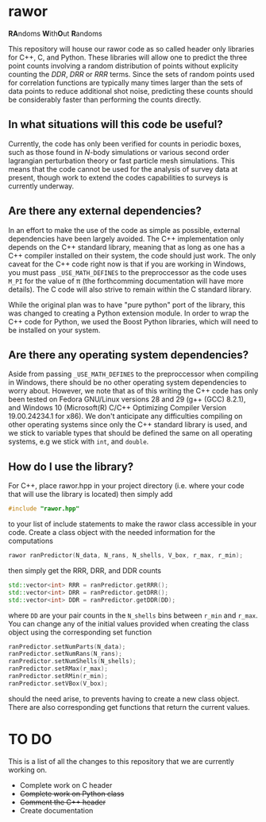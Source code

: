 # rawor
**RA**ndoms **W**ith**O**ut **R**andoms

This repository will house our rawor code as so called header only libraries for C++, C, and Python. These libraries will
allow one to predict the three point counts involving a random distribution of points without explicity counting the *DDR*,
*DRR* or *RRR* terms. Since the sets of random points used for correlation functions are typically many times larger than
the sets of data points to reduce additional shot noise, predicting these counts should be considerably faster than 
performing the counts directly.

## In what situations will this code be useful?
Currently, the code has only been verified for counts in periodic boxes, such as those found in *N*-body simulations or
various second order lagrangian perturbation theory or fast particle mesh simulations. This means that the code cannot be
used for the analysis of survey data at present, though work to extend the codes capabilities to surveys is currently 
underway.

## Are there any external dependencies?
In an effort to make the use of the code as simple as possible, external dependencies have been largely avoided. The C++ 
implementation only depends on the C++ standard library, meaning that as long as one has a C++ compiler installed on their
system, the code should just work. The only caveat for the C++ code right now is that if you are working in Windows, you must 
pass `_USE_MATH_DEFINES` to the preproccessor as the code uses `M_PI` for the value of &pi; (the forthcomming documentation
will have more details). The C code will also strive to remain within the C standard library.

While the original plan was to have "pure python" port of the library, this was changed to creating a Python 
extension module. In order to wrap the C++ code for Python, we used the Boost Python libraries, which will need
to be installed on your system.

## Are there any operating system dependencies?
Aside from passing `_USE_MATH_DEFINES` to the preproccessor when compiling in Windows, there should be no other operating
system dependencies to worry about. However, we note that as of this writing the C++ code has only been tested on Fedora 
GNU/Linux versions 28 and 29 (g++ (GCC) 8.2.1), and Windows 10 (Microsoft(R) C/C++ Optimizing Compiler Version 19.00.24234.1 for x86). We don't anticipate any difficulties compiling on other operating systems
since only the C++ standard library is used, and we stick to variable types that should be defined the same on all operating
systems, e.g we stick with `int`, and `double`.

## How do I use the library?
For C++, place rawor.hpp in your project directory (i.e. where your code that will use the library is located) then simply add
```c++
#include "rawor.hpp"
```
to your list of include statements to make the rawor class accessible in your code. Create a class object with the needed information for the computations
```c++
rawor ranPredictor(N_data, N_rans, N_shells, V_box, r_max, r_min);
```
then simply get the RRR, DRR, and DDR counts
```c++
std::vector<int> RRR = ranPredictor.getRRR();
std::vector<int> DRR = ranPredictor.getDRR();
std::vector<int> DDR = ranPredictor.getDDR(DD);
```
where `DD` are your pair counts in the `N_shells` bins between `r_min` and `r_max`. You can change any of the 
initial values provided when creating the class object using the corresponding set function
```c++
ranPredictor.setNumParts(N_data);
ranPredictor.setNumRans(N_rans);
ranPredictor.setNumShells(N_shells);
ranPredictor.setRMax(r_max);
ranPredictor.setRMin(r_min);
ranPredictor.setVBox(V_box);
```
should the need arise, to prevents having to create a new class object. There are also corresponding get functions that return the current values.

# TO DO
This is a list of all the changes to this repository that we are currently working on.
- Complete work on C header
- ~~Complete work on Python class~~
- ~~Comment the C++ header~~
- Create documentation
